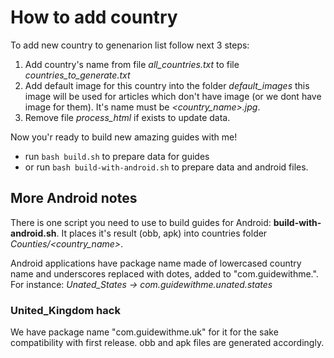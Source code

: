 # How to add country
To add new country to genenarion list follow next 3 steps:
1. Add country's name from file _all\_countries.txt_ to
 file _countries\_to\_generate.txt_
2. Add default image  for this country into the folder _default\_images_
this image will be used for articles which don't have image (or we dont have
image for them). It's name must be _<country\_name>.jpg_.
3. Remove file _process\_html_ if exists to update data.

Now you'r ready to build new amazing guides with me!
* run `bash build.sh` to prepare data for guides
* or run `bash build-with-android.sh` to prepare data and android files.


## More Android notes

There is one script you need to use to build guides for Android:
 **build-with-android.sh**. It places it's result (obb, apk) into countries
 folder _Counties/<country\_name>_.

Android applications have package name made of lowercased country name
and underscores replaced with dotes, added to "com.guidewithme.". For instance:
_Unated\_States -> com.guidewithme.unated.states_


### United_Kingdom hack
We have package name "com.guidewithme.uk" for it for the sake compatibility
with first release. obb and apk files are generated accordingly.

